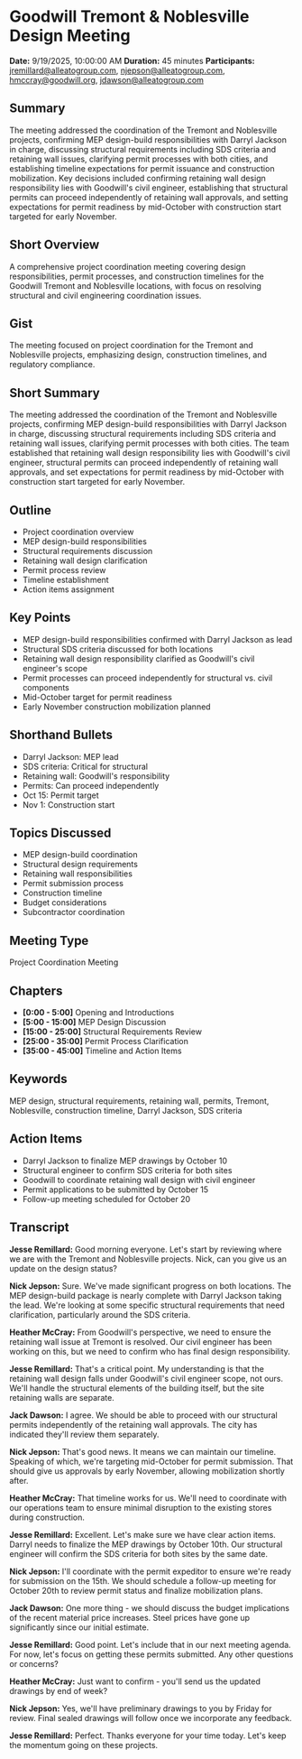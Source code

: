 # Goodwill Tremont & Noblesville Design Meeting

**Date:** 9/19/2025, 10:00:00 AM
**Duration:** 45 minutes
**Participants:** jremillard@alleatogroup.com, njepson@alleatogroup.com, hmccray@goodwill.org, jdawson@alleatogroup.com

## Summary
The meeting addressed the coordination of the Tremont and Noblesville projects, confirming MEP design-build responsibilities with Darryl Jackson in charge, discussing structural requirements including SDS criteria and retaining wall issues, clarifying permit processes with both cities, and establishing timeline expectations for permit issuance and construction mobilization. Key decisions included confirming retaining wall design responsibility lies with Goodwill's civil engineer, establishing that structural permits can proceed independently of retaining wall approvals, and setting expectations for permit readiness by mid-October with construction start targeted for early November.

## Short Overview
A comprehensive project coordination meeting covering design responsibilities, permit processes, and construction timelines for the Goodwill Tremont and Noblesville locations, with focus on resolving structural and civil engineering coordination issues.

## Gist
The meeting focused on project coordination for the Tremont and Noblesville projects, emphasizing design, construction timelines, and regulatory compliance.

## Short Summary
The meeting addressed the coordination of the Tremont and Noblesville projects, confirming MEP design-build responsibilities with Darryl Jackson in charge, discussing structural requirements including SDS criteria and retaining wall issues, clarifying permit processes with both cities. The team established that retaining wall design responsibility lies with Goodwill's civil engineer, structural permits can proceed independently of retaining wall approvals, and set expectations for permit readiness by mid-October with construction start targeted for early November.

## Outline
- Project coordination overview
- MEP design-build responsibilities
- Structural requirements discussion
- Retaining wall design clarification
- Permit process review
- Timeline establishment
- Action items assignment

## Key Points
- MEP design-build responsibilities confirmed with Darryl Jackson as lead
- Structural SDS criteria discussed for both locations
- Retaining wall design responsibility clarified as Goodwill's civil engineer's scope
- Permit processes can proceed independently for structural vs. civil components
- Mid-October target for permit readiness
- Early November construction mobilization planned

## Shorthand Bullets
- Darryl Jackson: MEP lead
- SDS criteria: Critical for structural
- Retaining wall: Goodwill's responsibility
- Permits: Can proceed independently
- Oct 15: Permit target
- Nov 1: Construction start

## Topics Discussed
- MEP design-build coordination
- Structural design requirements
- Retaining wall responsibilities
- Permit submission process
- Construction timeline
- Budget considerations
- Subcontractor coordination

## Meeting Type
Project Coordination Meeting

## Chapters
- **[0:00 - 5:00]** Opening and Introductions
- **[5:00 - 15:00]** MEP Design Discussion
- **[15:00 - 25:00]** Structural Requirements Review
- **[25:00 - 35:00]** Permit Process Clarification
- **[35:00 - 45:00]** Timeline and Action Items

## Keywords
MEP design, structural requirements, retaining wall, permits, Tremont, Noblesville, construction timeline, Darryl Jackson, SDS criteria

## Action Items
- Darryl Jackson to finalize MEP drawings by October 10
- Structural engineer to confirm SDS criteria for both sites
- Goodwill to coordinate retaining wall design with civil engineer
- Permit applications to be submitted by October 15
- Follow-up meeting scheduled for October 20

## Transcript

**Jesse Remillard:**
Good morning everyone. Let's start by reviewing where we are with the Tremont and Noblesville projects. Nick, can you give us an update on the design status?

**Nick Jepson:**
Sure. We've made significant progress on both locations. The MEP design-build package is nearly complete with Darryl Jackson taking the lead. We're looking at some specific structural requirements that need clarification, particularly around the SDS criteria.

**Heather McCray:**
From Goodwill's perspective, we need to ensure the retaining wall issue at Tremont is resolved. Our civil engineer has been working on this, but we need to confirm who has final design responsibility.

**Jesse Remillard:**
That's a critical point. My understanding is that the retaining wall design falls under Goodwill's civil engineer scope, not ours. We'll handle the structural elements of the building itself, but the site retaining walls are separate.

**Jack Dawson:**
I agree. We should be able to proceed with our structural permits independently of the retaining wall approvals. The city has indicated they'll review them separately.

**Nick Jepson:**
That's good news. It means we can maintain our timeline. Speaking of which, we're targeting mid-October for permit submission. That should give us approvals by early November, allowing mobilization shortly after.

**Heather McCray:**
That timeline works for us. We'll need to coordinate with our operations team to ensure minimal disruption to the existing stores during construction.

**Jesse Remillard:**
Excellent. Let's make sure we have clear action items. Darryl needs to finalize the MEP drawings by October 10th. Our structural engineer will confirm the SDS criteria for both sites by the same date.

**Nick Jepson:**
I'll coordinate with the permit expeditor to ensure we're ready for submission on the 15th. We should schedule a follow-up meeting for October 20th to review permit status and finalize mobilization plans.

**Jack Dawson:**
One more thing - we should discuss the budget implications of the recent material price increases. Steel prices have gone up significantly since our initial estimate.

**Jesse Remillard:**
Good point. Let's include that in our next meeting agenda. For now, let's focus on getting these permits submitted. Any other questions or concerns?

**Heather McCray:**
Just want to confirm - you'll send us the updated drawings by end of week?

**Nick Jepson:**
Yes, we'll have preliminary drawings to you by Friday for review. Final sealed drawings will follow once we incorporate any feedback.

**Jesse Remillard:**
Perfect. Thanks everyone for your time today. Let's keep the momentum going on these projects.